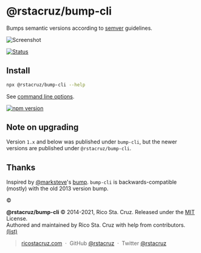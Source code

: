 # @rstacruz/bump-cli

Bumps semantic versions according to [semver] guidelines.

![Screenshot]( http://cdn.rawgit.com/rstacruz/bump-cli/a251c63/bump.png )

[![Status](https://travis-ci.org/rstacruz/bump-cli.svg?branch=master)](https://travis-ci.org/rstacruz/bump-cli)

## Install

```sh
npx @rstacruz/bump-cli --help
```

See [command line options][options].

[![npm version](https://badge.fury.io/js/bump-cli.svg)](https://npmjs.org/package/bump-cli "View this project on npm")

## Note on upgrading

Version `1.x` and below was published under `bump-cli`, but the newer versions are published under `@rstacruz/bump-cli`.

## Thanks

Inspired by [@marksteve]'s [bump][bump-py]. `bump-cli` is backwards-compatible 
(mostly) with the old 2013 version bump.

[@marksteve]: https://github.com/marksteve
[bump-py]: https://github.com/marksteve/bump

:copyright:

**@rstacruz/bump-cli** © 2014-2021, Rico Sta. Cruz. Released under the [MIT] License.<br>
Authored and maintained by Rico Sta. Cruz with help from contributors. [(list)][contributors]

> [ricostacruz.com](http://ricostacruz.com) &nbsp;&middot;&nbsp;
> GitHub [@rstacruz](https://github.com/rstacruz) &nbsp;&middot;&nbsp;
> Twitter [@rstacruz](https://twitter.com/rstacruz)

[MIT]: http://mit-license.org/
[contributors]: http://github.com/rstacruz/bump-cli/contributors
[semver]: https://www.npmjs.org/package/semver
[options]: Help.txt
